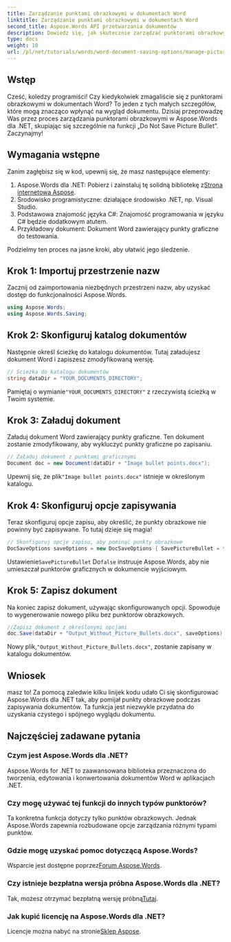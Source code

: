```yaml
---
title: Zarządzanie punktami obrazkowymi w dokumentach Word
linktitle: Zarządzanie punktami obrazkowymi w dokumentach Word
second_title: Aspose.Words API przetwarzania dokumentów
description: Dowiedz się, jak skutecznie zarządzać punktorami obrazkowymi w dokumentach Word za pomocą Aspose.Words dla .NET. Ten kompleksowy przewodnik przeprowadzi Cię przez kroki konfiguracji środowiska i opcji zapisywania.
type: docs
weight: 10
url: /pl/net/tutorials/words/word-document-saving-options/manage-picture-bullet/
---
```

## Wstęp

Cześć, koledzy programiści! Czy kiedykolwiek zmagaliście się z punktorami obrazkowymi w dokumentach Word? To jeden z tych małych szczegółów, które mogą znacząco wpłynąć na wygląd dokumentu. Dzisiaj przeprowadzę Was przez proces zarządzania punktorami obrazkowymi w Aspose.Words dla .NET, skupiając się szczególnie na funkcji „Do Not Save Picture Bullet”. Zaczynajmy!

## Wymagania wstępne

Zanim zagłębisz się w kod, upewnij się, że masz następujące elementy:

1.  Aspose.Words dla .NET: Pobierz i zainstaluj tę solidną bibliotekę z[Strona internetowa Aspose](https://releases.aspose.com/words/net/).
2. Środowisko programistyczne: działające środowisko .NET, np. Visual Studio.
3. Podstawowa znajomość języka C#: Znajomość programowania w języku C# będzie dodatkowym atutem.
4. Przykładowy dokument: Dokument Word zawierający punkty graficzne do testowania.

Podzielmy ten proces na jasne kroki, aby ułatwić jego śledzenie.

## Krok 1: Importuj przestrzenie nazw

Zacznij od zaimportowania niezbędnych przestrzeni nazw, aby uzyskać dostęp do funkcjonalności Aspose.Words.

```csharp
using Aspose.Words;
using Aspose.Words.Saving;
```

## Krok 2: Skonfiguruj katalog dokumentów

Następnie określ ścieżkę do katalogu dokumentów. Tutaj załadujesz dokument Word i zapiszesz zmodyfikowaną wersję.

```csharp
// Ścieżka do katalogu dokumentów
string dataDir = "YOUR_DOCUMENTS_DIRECTORY";
```

 Pamiętaj o wymianie`"YOUR_DOCUMENTS_DIRECTORY"` z rzeczywistą ścieżką w Twoim systemie.

## Krok 3: Załaduj dokument

Załaduj dokument Word zawierający punkty graficzne. Ten dokument zostanie zmodyfikowany, aby wykluczyć punkty graficzne po zapisaniu.

```csharp
// Załaduj dokument z punktami graficznymi
Document doc = new Document(dataDir + "Image bullet points.docx");
```

 Upewnij się, że plik`"Image bullet points.docx"` istnieje w określonym katalogu.

## Krok 4: Skonfiguruj opcje zapisywania

Teraz skonfiguruj opcje zapisu, aby określić, że punkty obrazkowe nie powinny być zapisywane. To tutaj dzieje się magia!

```csharp
// Skonfiguruj opcje zapisu, aby pominąć punkty obrazkowe
DocSaveOptions saveOptions = new DocSaveOptions { SavePictureBullet = false };
```

 Ustawienie`SavePictureBullet` Do`false` instruuje Aspose.Words, aby nie umieszczał punktorów graficznych w dokumencie wyjściowym.

## Krok 5: Zapisz dokument

Na koniec zapisz dokument, używając skonfigurowanych opcji. Spowoduje to wygenerowanie nowego pliku bez punktorów obrazkowych.

```csharp
//Zapisz dokument z określonymi opcjami
doc.Save(dataDir + "Output_Without_Picture_Bullets.docx", saveOptions);
```

 Nowy plik,`"Output_Without_Picture_Bullets.docx"`, zostanie zapisany w katalogu dokumentów.

## Wniosek

masz to! Za pomocą zaledwie kilku linijek kodu udało Ci się skonfigurować Aspose.Words dla .NET tak, aby pomijał punkty obrazkowe podczas zapisywania dokumentów. Ta funkcja jest niezwykle przydatna do uzyskania czystego i spójnego wyglądu dokumentu.

## Najczęściej zadawane pytania

### Czym jest Aspose.Words dla .NET?
Aspose.Words for .NET to zaawansowana biblioteka przeznaczona do tworzenia, edytowania i konwertowania dokumentów Word w aplikacjach .NET.

### Czy mogę używać tej funkcji do innych typów punktorów?
Ta konkretna funkcja dotyczy tylko punktów obrazkowych. Jednak Aspose.Words zapewnia rozbudowane opcje zarządzania różnymi typami punktów.

### Gdzie mogę uzyskać pomoc dotyczącą Aspose.Words?
 Wsparcie jest dostępne poprzez[Forum Aspose.Words](https://forum.aspose.com/c/words/8).

### Czy istnieje bezpłatna wersja próbna Aspose.Words dla .NET?
 Tak, możesz otrzymać bezpłatną wersję próbną[Tutaj](https://releases.aspose.com/).

### Jak kupić licencję na Aspose.Words dla .NET?
 Licencje można nabyć na stronie[Sklep Aspose](https://purchase.aspose.com/buy).